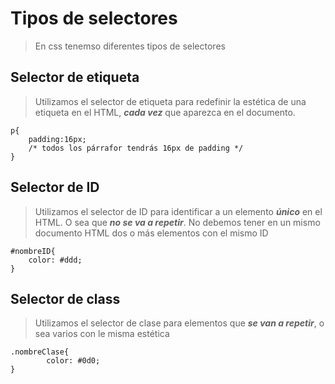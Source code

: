 # Tipos de selectores

> En css tenemso diferentes tipos de selectores

## Selector de etiqueta 
> Utilizamos el selector de etiqueta para redefinir la estética de una etiqueta en el HTML, ***cada vez*** que aparezca en el documento.

    p{
        padding:16px;
        /* todos los párrafor tendrás 16px de padding */
    }

## Selector de ID
> Utilizamos el selector de ID para identificar a un elemento ***único*** en el HTML. O sea que ***no se va a repetir***. 
> No debemos tener en un mismo documento HTML dos o más elementos con el mismo ID

    #nombreID{
        color: #ddd;
    }

## Selector de class
> Utilizamos el selector de clase para elementos que ***se van a repetir***, o sea varios con le misma estética 

    .nombreClase{
            color: #0d0;
    }
